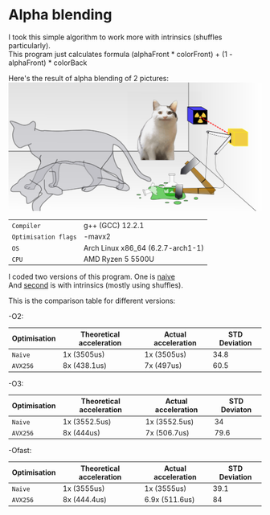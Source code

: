# Alpha blending
I took this simple algorithm to work more with intrinsics (shuffles particularly).\
This program just calculates formula (alphaFront * colorFront) + (1 - alphaFront) * colorBack

Here's the result of alpha blending of 2 pictures: \
![Alpha Blending](https://github.com/ThreadJava800/AlphaBlending/blob/main/result.png)

|  |  |
| --- | --- |
| `Compiler` | g++ (GCC) 12.2.1 |
| `Optimisation flags` | -mavx2
| `OS` | Arch Linux x86_64 (6.2.7-arch1-1)|
| `CPU` | AMD Ryzen 5 5500U

I coded two versions of this program. One is [naive](https://github.com/ThreadJava800/AlphaBlending/blob/main/naive.cpp)\
And [second](https://github.com/ThreadJava800/AlphaBlending/blob/main/optim1.cpp) is with intrinsics (mostly using shuffles).

This is the comparison table for different versions:

-O2:

| Optimisation | Theoretical acceleration | Actual acceleration | STD Deviation
| --- | --- | --- | --- |
| `Naive` | 1x (3505us) | 1x (3505us) | 34.8 |
| `AVX256` | 8x (438.1us) | 7x (497us) | 60.5 |

-O3:

| Optimisation | Theoretical acceleration | Actual acceleration | STD Deviaton
| --- | --- | --- | --- |
| `Naive` | 1x (3552.5us) | 1x (3552.5us) | 34 |
| `AVX256` | 8x (444us) | 7x (506.7us) | 79.6 |

-Ofast:

| Optimisation | Theoretical acceleration | Actual acceleration | STD Deviation
| --- | --- | --- | --- |
| `Naive` | 1x (3555us) | 1x (3555us) | 39.1 |
| `AVX256` | 8x (444.4us) | 6.9x (511.6us) | 84 |